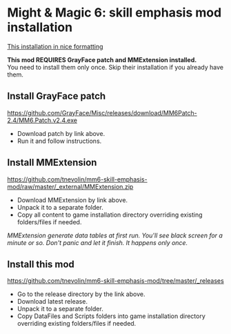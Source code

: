 # Might & Magic 6: skill emphasis mod installation

[This installation in nice formatting](https://github.com/tnevolin/mm6-skill-emphasis-mod/blob/master/Installation.md)

**This mod REQUIRES GrayFace patch and MMExtension installed.**\
You need to install them only once. Skip their installation if you already have them.

## Install GrayFace patch

https://github.com/GrayFace/Misc/releases/download/MM6Patch-2.4/MM6.Patch.v2.4.exe

* Download patch by link above.
* Run it and follow instructions.

## Install MMExtension

https://github.com/tnevolin/mm6-skill-emphasis-mod/raw/master/_external/MMExtension.zip

* Download MMExtension by link above.
* Unpack it to a separate folder.
* Copy all content to game installation directory overriding existing folders/files if needed.

*MMExtension generate data tables at first run. You'll see black screen for a minute or so. Don't panic and let it finish. It happens only once.*

## Install this mod

https://github.com/tnevolin/mm6-skill-emphasis-mod/tree/master/_releases

* Go to the release directory by the link above.
* Download latest release.
* Unpack it to a separate folder.
* Copy DataFiles and Scripts folders into game installation directory overriding existing folders/files if needed.

